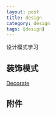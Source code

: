 ```yaml
---
layout: post
title: design 
category: design
tags: [design]
---
```


设计模式学习

## 装饰模式

   [Decorate](http://blog.csdn.net/xu__cg/article/details/53024490)

## 附件

